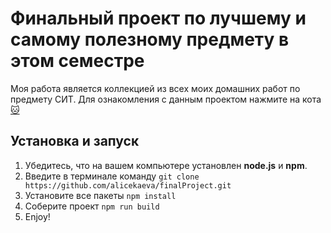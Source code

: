 # Финальный проект по лучшему и самому полезному предмету в этом семестре
Моя работа является коллекцией из всех моих домашних работ по предмету СИТ. Для ознакомления с данным проектом нажмите на кота [🐱](http://159.223.59.86/dist/)
## Установка и запуск
1. Убедитесь, что на вашем компьютере установлен **node.js** и **npm**.
2. Введите в терминале команду ```git clone https://github.com/alicekaeva/finalProject.git```  
3. Установите все пакеты ```npm install```
4. Соберите проект ```npm run build```
5. Enjoy!
